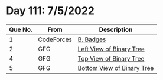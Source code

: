 # Day 111: 7/5/2022

| Que No. | From | Description |
| --- | --- | --- |
| 1 | CodeForces | [B. Badges](https://codeforces.com/problemset/problem/1214/B) |
| 2 | GFG | [Left View of Binary Tree](https://practice.geeksforgeeks.org/problems/left-view-of-binary-tree/1#) |
| 4 | GFG | [Top View of Binary Tree](https://practice.geeksforgeeks.org/problems/top-view-of-binary-tree/1/) |
| 5 | GFG | [Bottom View of Binary Tree](https://practice.geeksforgeeks.org/problems/bottom-view-of-binary-tree/1) |
